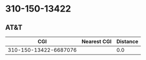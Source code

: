 # 310-150-13422
## AT&T


| CGI | Nearest CGI | Distance |
|-----|-------------|----------|
| 310-150-13422-6687076 |  | 0.0 |

